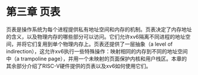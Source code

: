 # 第三章 页表

页表是操作系统为每个进程提供私有地址空间和内存的机制。页表决定了内存地址的含义，以及物理内存的哪些部分可以访问。它们允许xv6隔离不同进程的地址空间，并将它们复用到单个物理内存上。页表还提供了一层抽象（a level of indirection），这允许xv6执行一些特殊操作：映射相同的内存到不同的地址空间中（a trampoline page），并用一个未映射的页面保护内核和用户栈区。本章的其余部分介绍了RISC-V硬件提供的页表以及xv6如何使用它们。
